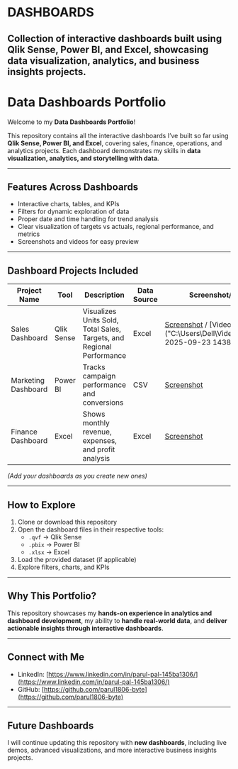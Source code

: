 # DASHBOARDS
Collection of interactive dashboards built using Qlik Sense, Power BI, and Excel, showcasing data visualization, analytics, and business insights projects.
---
# Data Dashboards Portfolio

Welcome to my **Data Dashboards Portfolio**!  

This repository contains all the interactive dashboards I’ve built so far using **Qlik Sense, Power BI, and Excel**, covering sales, finance, operations, and analytics projects. Each dashboard demonstrates my skills in **data visualization, analytics, and storytelling with data**.

---

## **Features Across Dashboards**
- Interactive charts, tables, and KPIs  
- Filters for dynamic exploration of data  
- Proper date and time handling for trend analysis  
- Clear visualization of targets vs actuals, regional performance, and metrics  
- Screenshots and videos for easy preview  

---

## **Dashboard Projects Included**
| Project Name | Tool | Description | Data Source | Screenshot/Video |
|--------------|------|-------------|-------------|----------------|
| Sales Dashboard | Qlik Sense | Visualizes Units Sold, Total Sales, Targets, and Regional Performance | Excel | [Screenshot]() / [Video]("C:\Users\Dell\Videos\Recording 2025-09-23 143824.mp4") |
| Marketing Dashboard | Power BI | Tracks campaign performance and conversions | CSV | [Screenshot](screenshots/marketing_dashboard.png) |
| Finance Dashboard | Excel | Shows monthly revenue, expenses, and profit analysis | Excel | [Screenshot](screenshots/finance_dashboard.png) |

*(Add your dashboards as you create new ones)*

---

## **How to Explore**
1. Clone or download this repository  
2. Open the dashboard files in their respective tools:  
   - `.qvf` → Qlik Sense  
   - `.pbix` → Power BI  
   - `.xlsx` → Excel  
3. Load the provided dataset (if applicable)  
4. Explore filters, charts, and KPIs  

---

## **Why This Portfolio?**
This repository showcases my **hands-on experience in analytics and dashboard development**, my ability to **handle real-world data**, and **deliver actionable insights through interactive dashboards**.  

---

## **Connect with Me**
- LinkedIn: [https://www.linkedin.com/in/parul-pal-145ba1306/](https://www.linkedin.com/in/parul-pal-145ba1306/)  
- GitHub: [https://github.com/parul1806-byte](https://github.com/parul1806-byte)  

---

## **Future Dashboards**
I will continue updating this repository with **new dashboards**, including live demos, advanced visualizations, and more interactive business insights projects.  


